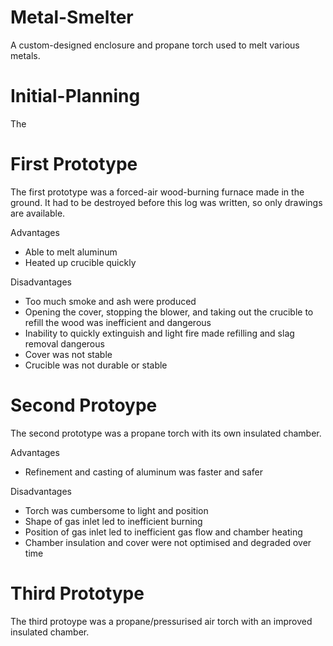 # Metal-Smelter
A custom-designed enclosure and propane torch used to melt various metals.
# Initial-Planning
The 
# First Prototype
The first prototype was a forced-air wood-burning furnace made in the ground. It had to be destroyed before this log was written, so only drawings are available.

Advantages
- Able to melt aluminum
- Heated up crucible quickly

Disadvantages
- Too much smoke and ash were produced
- Opening the cover, stopping the blower, and taking out the crucible to refill the wood was inefficient and dangerous
- Inability to quickly extinguish and light fire made refilling and slag removal dangerous
- Cover was not stable
- Crucible was not durable or stable

# Second Protoype
The second prototype was a propane torch with its own insulated chamber.

Advantages
- Refinement and casting of aluminum was faster and safer

Disadvantages
- Torch was cumbersome to light and position
- Shape of gas inlet led to inefficient burning
- Position of gas inlet led to inefficient gas flow and chamber heating
- Chamber insulation and cover were not optimised and degraded over time

# Third Prototype
The third protoype was a propane/pressurised air torch with an improved insulated chamber.

